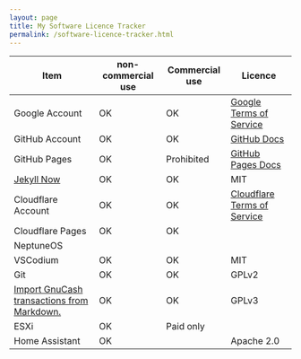 ```yaml
---
layout: page
title: My Software Licence Tracker
permalink: /software-licence-tracker.html
---
```


| Item                                         | non-commercial use | Commercial use | Licence                       |
| -------------------------------------------- | ------------------ | -------------- | ----------------------------- |
| Google Account                               | OK                 | OK             | [Google Terms of Service]     |
| GitHub Account                               | OK                 | OK             | [GitHub Docs]                 |
| GitHub Pages                                 | OK                 | Prohibited     | [GitHub Pages Docs]           |
| [Jekyll Now]                                 | OK                 | OK             | MIT                           |
| Cloudflare Account                           | OK                 | OK             | [Cloudflare Terms of Service] |
| Cloudflare Pages                             | OK                 | OK             |                               |
| NeptuneOS                                    |                    |                |                               |
| VSCodium                                     | OK                 | OK             | MIT                           |
| Git                                          | OK                 | OK             | GPLv2                         |
| [Import GnuCash transactions from Markdown.] | OK                 | OK             | GPLv3                         |
| ESXi                                         | OK                 | Paid only      |                               |
| Home Assistant                               | OK                 |                | Apache 2.0                    |

[Google Terms of Service]: https://policies.google.com/terms?hl=en-US
[GitHub Docs]: https://docs.github.com/en/get-started/learning-about-github/githubs-products
[GitHub Pages Docs]: https://docs.github.com/en/pages/getting-started-with-github-pages/about-github-pages#limits-on-use-of-github-pages
[Jekyll Now]: https://github.com/barryclark/jekyll-now/blob/master/LICENSE
[Cloudflare Terms of Service]: https://www.cloudflare.com/en-gb/website-terms/
[Import GnuCash transactions from Markdown.]: https://codeberg.org/hjacobs/gnucash-markdown-import

